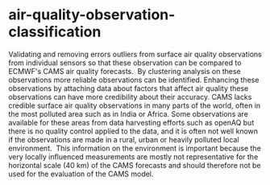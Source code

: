 # air-quality-observation-classification

Validating and removing errors outliers from surface air quality observations from individual sensors so that these observation can be compared to ECMWF's CAMS air quality forecasts. 
   By clustering analysis on these observations more reliable observations can be identified. Enhancing these observations by attaching data about factors that affect air quality these observations can have more credibility about their accuracy.
   CAMS lacks credible surface air quality observations in many parts of the world, often in the most polluted area such as in India or Africa. Some observations are available for these areas from data harvesting efforts such as openAQ but there is no quality control applied to the data, and it is often not well known if the observations are made in a rural, urban or heavily polluted local environment. 
This information on the environment is important because the very locally influenced measurements are mostly not representative for the horizontal scale (40 km) of the CAMS forecasts and should therefore not be used for the evaluation of the CAMS model.

